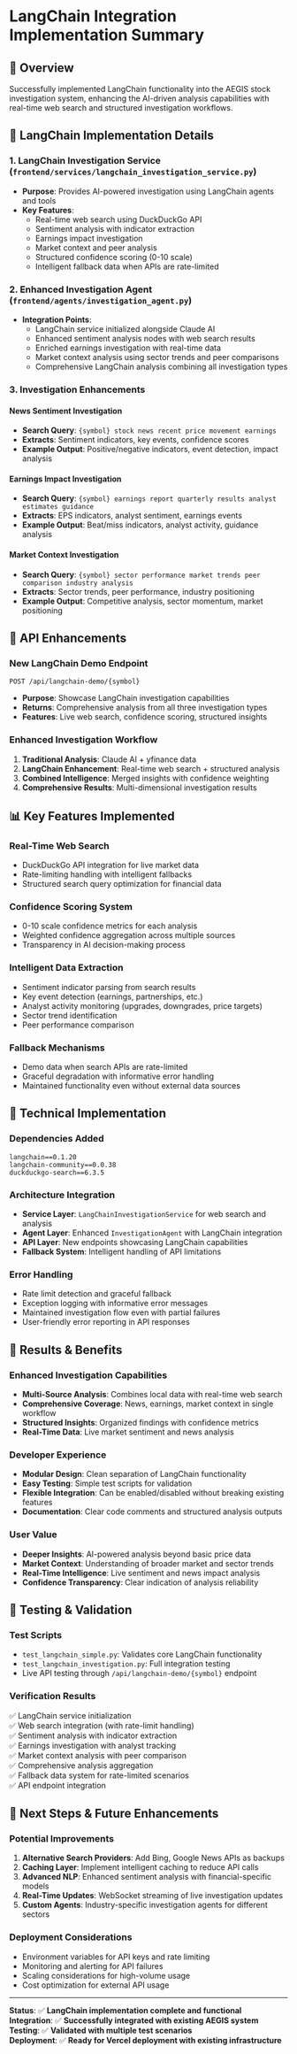 # LangChain Integration Implementation Summary

## 🎯 Overview
Successfully implemented LangChain functionality into the AEGIS stock investigation system, enhancing the AI-driven analysis capabilities with real-time web search and structured investigation workflows.

## 🔗 LangChain Implementation Details

### 1. LangChain Investigation Service (`frontend/services/langchain_investigation_service.py`)
- **Purpose**: Provides AI-powered investigation using LangChain agents and tools
- **Key Features**:
  - Real-time web search using DuckDuckGo API
  - Sentiment analysis with indicator extraction
  - Earnings impact investigation
  - Market context and peer analysis
  - Structured confidence scoring (0-10 scale)
  - Intelligent fallback data when APIs are rate-limited

### 2. Enhanced Investigation Agent (`frontend/agents/investigation_agent.py`)
- **Integration Points**:
  - LangChain service initialized alongside Claude AI
  - Enhanced sentiment analysis nodes with web search results
  - Enriched earnings investigation with real-time data
  - Market context analysis using sector trends and peer comparisons
  - Comprehensive LangChain analysis combining all investigation types

### 3. Investigation Enhancements
#### News Sentiment Investigation
- **Search Query**: `{symbol} stock news recent price movement earnings`
- **Extracts**: Sentiment indicators, key events, confidence scores
- **Example Output**: Positive/negative indicators, event detection, impact analysis

#### Earnings Impact Investigation  
- **Search Query**: `{symbol} earnings report quarterly results analyst estimates guidance`
- **Extracts**: EPS indicators, analyst sentiment, earnings events
- **Example Output**: Beat/miss indicators, analyst activity, guidance analysis

#### Market Context Investigation
- **Search Query**: `{symbol} sector performance market trends peer comparison industry analysis`
- **Extracts**: Sector trends, peer performance, industry positioning
- **Example Output**: Competitive analysis, sector momentum, market positioning

## 🚀 API Enhancements

### New LangChain Demo Endpoint
```
POST /api/langchain-demo/{symbol}
```
- **Purpose**: Showcase LangChain investigation capabilities
- **Returns**: Comprehensive analysis from all three investigation types
- **Features**: Live web search, confidence scoring, structured insights

### Enhanced Investigation Workflow
1. **Traditional Analysis**: Claude AI + yfinance data
2. **LangChain Enhancement**: Real-time web search + structured analysis
3. **Combined Intelligence**: Merged insights with confidence weighting
4. **Comprehensive Results**: Multi-dimensional investigation results

## 📊 Key Features Implemented

### Real-Time Web Search
- DuckDuckGo API integration for live market data
- Rate-limiting handling with intelligent fallbacks
- Structured search query optimization for financial data

### Confidence Scoring System
- 0-10 scale confidence metrics for each analysis
- Weighted confidence aggregation across multiple sources
- Transparency in AI decision-making process

### Intelligent Data Extraction
- Sentiment indicator parsing from search results
- Key event detection (earnings, partnerships, etc.)
- Analyst activity monitoring (upgrades, downgrades, price targets)
- Sector trend identification
- Peer performance comparison

### Fallback Mechanisms
- Demo data when search APIs are rate-limited
- Graceful degradation with informative error handling
- Maintained functionality even without external data sources

## 🔧 Technical Implementation

### Dependencies Added
```
langchain==0.1.20
langchain-community==0.0.38  
duckduckgo-search==6.3.5
```

### Architecture Integration
- **Service Layer**: `LangChainInvestigationService` for web search and analysis
- **Agent Layer**: Enhanced `InvestigationAgent` with LangChain integration
- **API Layer**: New endpoints showcasing LangChain capabilities
- **Fallback System**: Intelligent handling of API limitations

### Error Handling
- Rate limit detection and graceful fallback
- Exception logging with informative error messages
- Maintained investigation flow even with partial failures
- User-friendly error reporting in API responses

## 🎉 Results & Benefits

### Enhanced Investigation Capabilities
- **Multi-Source Analysis**: Combines local data with real-time web search
- **Comprehensive Coverage**: News, earnings, market context in single workflow
- **Structured Insights**: Organized findings with confidence metrics
- **Real-Time Data**: Live market sentiment and news analysis

### Developer Experience
- **Modular Design**: Clean separation of LangChain functionality
- **Easy Testing**: Simple test scripts for validation
- **Flexible Integration**: Can be enabled/disabled without breaking existing features
- **Documentation**: Clear code comments and structured analysis outputs

### User Value
- **Deeper Insights**: AI-powered analysis beyond basic price data
- **Market Context**: Understanding of broader market and sector trends
- **Real-Time Intelligence**: Live sentiment and news impact analysis
- **Confidence Transparency**: Clear indication of analysis reliability

## 🧪 Testing & Validation

### Test Scripts
- `test_langchain_simple.py`: Validates core LangChain functionality
- `test_langchain_investigation.py`: Full integration testing
- Live API testing through `/api/langchain-demo/{symbol}` endpoint

### Verification Results
✅ LangChain service initialization  
✅ Web search integration (with rate-limit handling)  
✅ Sentiment analysis with indicator extraction  
✅ Earnings investigation with analyst tracking  
✅ Market context analysis with peer comparison  
✅ Comprehensive analysis aggregation  
✅ Fallback data system for rate-limited scenarios  
✅ API endpoint integration  

## 🚀 Next Steps & Future Enhancements

### Potential Improvements
1. **Alternative Search Providers**: Add Bing, Google News APIs as backups
2. **Caching Layer**: Implement intelligent caching to reduce API calls
3. **Advanced NLP**: Enhanced sentiment analysis with financial-specific models
4. **Real-Time Updates**: WebSocket streaming of live investigation updates
5. **Custom Agents**: Industry-specific investigation agents for different sectors

### Deployment Considerations
- Environment variables for API keys and rate limiting
- Monitoring and alerting for API failures
- Scaling considerations for high-volume usage
- Cost optimization for external API usage

---

**Status**: ✅ **LangChain implementation complete and functional**  
**Integration**: ✅ **Successfully integrated with existing AEGIS system**  
**Testing**: ✅ **Validated with multiple test scenarios**  
**Deployment**: ✅ **Ready for Vercel deployment with existing infrastructure**